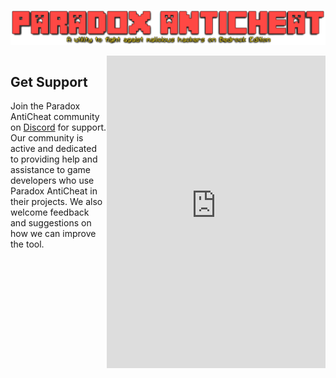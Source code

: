 ![Paradox](../Media/Paradox_Title.png)

<div class="container">
  <div class="left-column">
    <h2>Get Support</h2>
    <p>Join the Paradox AntiCheat community on <a href="https://discord.gg/qVd53N2xhq">Discord</a> for support. Our community is active and dedicated to providing help and assistance to game developers who use Paradox AntiCheat in their projects. We also welcome feedback and suggestions on how we can improve the tool.</p>
  </div>
  <div class="right-column">
    <!-- Embed the Discord Server Widget -->
    <iframe src="https://discord.com/widget?id=1075816636252160030&theme=dark" width="350" height="500" allowtransparency="true" frameborder="0" sandbox="allow-popups allow-popups-to-escape-sandbox allow-same-origin allow-scripts"></iframe>
  </div>
</div>

<style>
  .container {
    display: flex;
  }

  .left-column {
    flex: 1;
  }

  .right-column {
    flex: 1;
    display: flex;
    justify-content: center;
    align-items: center;
  }

  /* Media query for screens with a maximum width of 768px (typical for mobile devices) */
  @media (max-width: 768px) {
    .container {
      flex-direction: column;
    }

    .right-column {
      justify-content: center;
      align-items: center;
    }
  }
</style>

